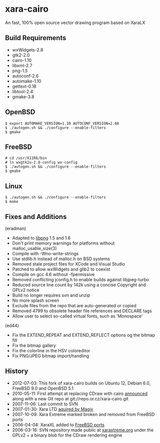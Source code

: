 xara-cairo
==========

An fast, 100% open source vector drawing program based on XaraLX

Build Requirements
------------------

* wxWidgets-2.8
* gtk2-2.0
* cairo-1.10
* libxml-2.7
* png-1.5
* autoconf-2.6
* automake-1.10
* gettext-0.18
* libtool-2.4
* gmake-3.8

OpenBSD
-------

    $ export AUTOMAKE_VERSION=1.10 AUTOCONF_VERSION=2.68
    $ ./autogen.sh && ./configure --enable-filters
    $ gmake

FreeBSD
-------

    # cd /usr/X11R6/bin
    # ln wxgtk2u-2.8-config wx-config
    $ ./autogen.sh && ./configure --enable-filters
    $ gmake

Linux
-----

    $ ./autogen.sh && ./configure --enable-filters
    $ make

Fixes and Additions
-------------------

(eradman)

- Adapted to [libpng](http://www.libpng.org/pub/png/libpng-manual.txt) 1.5 and 1.6
- Don't print memory warnings for platforms without malloc_usable_size(3)
- Compile with -Wno-write-strings 
- Use stdlib.h instead of malloc.h on BSD systems
- Removed stale project files for XCode and Visual Studio
- Patched to allow wxWidgets and glib2 to coexist
- Compile on gcc 4.6 without -fpermissive
- Removed conflicting jconfig.h to enable builds against libjpeg-turbo
- Reduced source line count by 142k using a concise Copyright and GPLv2 notice
- Build no longer requires svn and unzip
- No more splash screen
- Exclude files from the repo that are auto-generated or copied
- Removed 4799 to obsolete header file references and DECLARE tags
- Allow user to select so-called virtual fonts, such as 'Monospace'

(ed44)

- Fix the EXTEND_REPEAT and EXTEND_REFLECT options og the bitmap fill
- Fix the bitmap gallery
- Fix the colorline in the HSV coloreditor
- Fix PNG/JPEG bitmap import/handling

History
-------

- 2012-07-03: This fork of xara-cairo builds on Ubuntu 12, Debian 6.0, FreeBSD 9.0 and OpenBSD 5.1
- 2010-05-11: First attempt at replacing CDraw with cairo [announced](http://lists.cairographics.org/archives/cairo/2010-May/019862.html) along with a new Git repo at git://repo.or.cz/xara-cairo.git
- 2007-11-06: Last commit to SVN
- 2007-01-30: Xara LTD [aquired by Magix](http://www.talkgraphics.com/showthread.php?25654-Xara-acquired-by-MAGIX)
- 2007-10-09: Xara Extreme marked broken and removed from FreeBSD ports
- 2006-04-04: XaraXL added to [FreeBSD ports](http://www.freebsdsoftware.org/graphics/xaralx.html)
- 2006-03-16: SVN repository made public at
  [xaraxtreme.org](http://www.xaraxtreme.org/) under the GPLv2 + a binary blob for the CDraw rendering engine


[malloc]: http://stackoverflow.com/questions/3886539/how-to-find-how-much-space-is-allocated-by-a-call-to-malloc
[malloc_usable_size]: http://readlist.com/lists/netbsd.org/current-users/3/17022.html
